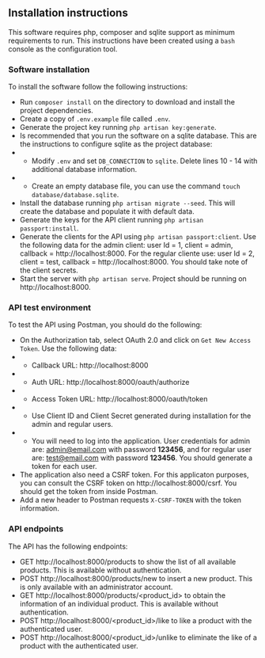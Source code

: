 ## Installation instructions

This software requires php, composer and sqlite support as minimum requirements to run. This instructions
have been created using a `bash` console as the configuration tool.

### Software installation

To install the software follow the following instructions:
* Run `composer install` on the directory to download and install the project dependencies.
* Create a copy of `.env.example` file called `.env`.
* Generate the project key running `php artisan key:generate`.
* Is recommended that you run the software on a sqlite database. This are the instructions to configure sqlite as the project database:
* * Modify `.env` and set `DB_CONNECTION` to `sqlite`. Delete lines 10 - 14 with additional database information.
* * Create an empty database file, you can use the command `touch database/database.sqlite`.
* Install the database running `php artisan migrate --seed`. This will create the database and populate it with default data.
* Generate the keys for the API client running `php artisan passport:install`.
* Generate the clients for the API using `php artisan passport:client`. Use the following data for the admin client: user Id = 1, client = admin, callback = http://localhost:8000. For the regular cliente use: user Id = 2, client = test, callback = http://localhost:8000. You should take note of the client secrets.
* Start the server with `php artisan serve`. Project should be running on http://localhost:8000.

### API test environment

To test the API using Postman, you should do the following:
* On the Authorization tab, select OAuth 2.0 and click on `Get New Access Token`. Use the following data:
* * Callback URL: http://localhost:8000
* * Auth URL: http://localhost:8000/oauth/authorize
* * Access Token URL: http://localhost:8000/oauth/token
* * Use Client ID and Client Secret generated during installation for the admin and regular users.
* * You will need to log into the application. User credentials for admin are: admin@email.com with password **123456**, and for regular user are: test@email.com with password **123456**. You should generate a token for each user.
* The application also need a CSRF token. For this applicaton purposes, you can consult the CSRF token on http://localhost:8000/csrf. You should get the token from inside Postman.
* Add a new header to Postman requests `X-CSRF-TOKEN` with the token information.

### API endpoints

The API has the following endpoints:
* GET http://localhost:8000/products to show the list of all available products. This is available without authentication.
* POST http://localhost:8000/products/new to insert a new product. This is only available with an administrator account.
* GET http://localhost:8000/products/<product_id> to obtain the information of an individual product. This is available without authentication.
* POST http://localhost:8000/<product_id>/like to like a product with the authenticated user.
* POST http://localhost:8000/<product_id>/unlike to eliminate the like of a product with the authenticated user.
